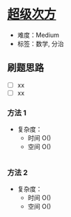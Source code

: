 # [超级次方](https://leetcode-cn.com/problems/super-pow/)

- 难度：Medium
- 标签：数学, 分治

## 刷题思路

- [ ] xx
- [ ] xx

### 方法 1

- 复杂度：
    - 时间 O()
    - 空间 O()

``` js

```

### 方法 2

- 复杂度：
    - 时间 O()
    - 空间 O()

``` js

```
